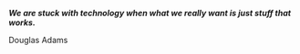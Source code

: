 _**We are stuck with technology when what we really want is just stuff that works.**_

Douglas Adams